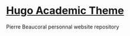 # [Hugo Academic Theme](https://github.com/wowchemy/starter-hugo-academic)

Pierre Beaucoral personnal website repository
